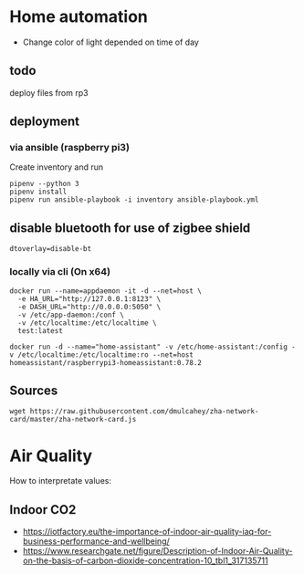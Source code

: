 # Home automation

 * Change color of light depended on time of day

## todo

 deploy files from rp3

## deployment

### via ansible (raspberry pi3)

Create inventory and run
```
pipenv --python 3
pipenv install
pipenv run ansible-playbook -i inventory ansible-playbook.yml
```


## disable bluetooth for use of zigbee shield

```
dtoverlay=disable-bt
```

### locally via cli (On x64)

```
docker run --name=appdaemon -it -d --net=host \
  -e HA_URL="http://127.0.0.1:8123" \
  -e DASH_URL="http://0.0.0.0:5050" \
  -v /etc/app-daemon:/conf \
  -v /etc/localtime:/etc/localtime \
  test:latest

docker run -d --name="home-assistant" -v /etc/home-assistant:/config -v /etc/localtime:/etc/localtime:ro --net=host homeassistant/raspberrypi3-homeassistant:0.78.2

```


## Sources

```shell
wget https://raw.githubusercontent.com/dmulcahey/zha-network-card/master/zha-network-card.js

```


# Air Quality

How to interpretate values:

## Indoor CO2

 * https://iotfactory.eu/the-importance-of-indoor-air-quality-iaq-for-business-performance-and-wellbeing/
 * https://www.researchgate.net/figure/Description-of-Indoor-Air-Quality-on-the-basis-of-carbon-dioxide-concentration-10_tbl1_317135711